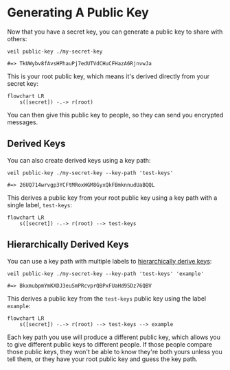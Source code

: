 # Generating A Public Key

Now that you have a secret key, you can generate a public key to share with others:

```shell
veil public-key ./my-secret-key

#=> TkUWybv8fAvsHPhauPj7edUTVdCHuCFHazA6RjnvwJa
```

This is your root public key, which means it's derived directly from your secret key: 

```mermaid
flowchart LR
    s([secret]) -.-> r(root)
```

You can then give this public key to people, so they can send you encrypted messages.

## Derived Keys

You can also create derived keys using a key path:

```shell
veil public-key ./my-secret-key --key-path 'test-keys'

#=> 26UQ714wrvgp3YCFtMRoxWGM8GyxQkFBmknnudUaBQQL
```

This derives a public key from your root public key using a key path with a single label, `test-keys`:

```mermaid
flowchart LR
    s([secret]) -.-> r(root) --> test-keys
```

## Hierarchically Derived Keys

You can use a key path with multiple labels to [hierarchically derive keys](../design/hkd.md):

```shell
veil public-key ./my-secret-key --key-path 'test-keys' 'example'

#=> BkxmubpmYmKXDJ3euSmPRcvprQBPxFUaHd95Dz76QBV
```

This derives a public key from the `test-keys` public key using the label `example`:

```mermaid
flowchart LR
    s([secret]) -.-> r(root) --> test-keys --> example
```

Each key path you use will produce a different public key, which allows you to give different public keys to different
people. If those people compare those public keys, they won't be able to know they're both yours unless you tell them,
or they have your root public key and guess the key path.